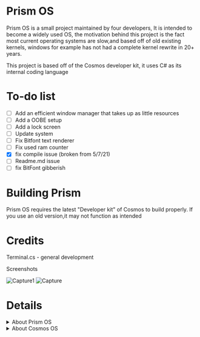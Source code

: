 # Prism OS
<head><link rel="stylesheet" href="https://egkoppel.github.io/product-sans/google-fonts.css"></head>
<p id="product-sans">Prism OS is a small project maintained by four developers, It is intended to become a widely used OS, the motivation behind this project is the fact most current operating systems are slow,and based off of old existing kernels, windows for example has not had a complete kernel rewrite in 20+ years.</p>
<p id="product-sans">This project is based off of the Cosmos developer kit, it uses C# as its internal coding language</p>

# To-do list
- [ ] Add an efficient window manager that takes up as little resources
- [ ] Add a OOBE setup
- [ ] Add a lock screen
- [ ] Update system
- [ ] Fix Bitfont text renderer
- [ ] Fix used ram counter
- [x] fix compile issue (broken from 5/7/21)
- [ ] Readme.md issue
- [ ] fix BitFont gibberish

# Building Prism
<p id="product-sans">Prism OS requires the latest "Developer kit" of Cosmos to build properly. If you use an old version,it may not function as intended</p>

# Credits
<p id="product-sans>Nifanfa - BitFont</p>
<p id="product-sans>Terminal.cs - general development</p>
<p id="product-sans>Deadlocust - general development</p>

# Screenshots
![Capture1](https://user-images.githubusercontent.com/49339966/119268040-60c57d80-bbf1-11eb-8cc2-ed262d965841.PNG)
![Capture](https://github.com/Project-Prism/Prism-OS/blob/main/Screenshot%202021-06-08%20224622.png)

# Details
<details>
    <Summary>
        About Prism OS
    </Summary>
<p>
     Prism OS is an open source project started in 2021, the idea was made when two discord users (Terminal.cs and deadlocust) decided to make an operating system out of boredom
</p>
</details>

<details>
    <Summary>
        About Cosmos OS
    </Summary>
<p>
Cosmos is a program that allows you to create an entire operating system using c#, x#, and VB.net

It allows for a file system, graphics, console, and hardware access, aswell as getting user input from a keyboard and a mouse.
It also allows you to use external libraries found on the visual studio marketplace.
</p>
</details>
